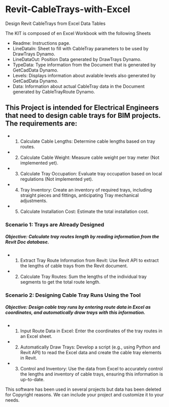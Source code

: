 # Revit-CableTrays-with-Excel<br>
Design Revit CableTrays from Excel Data Tables<br>

The KIT is composed of en Excel Workbook with the following Sheets<br>

- Readme: Instructions page.<br>
- LineDataIn: Sheet to fill with CableTray parameters to be used by DrawTrays Dynamo.<br>
- LineDataOut: Position Data generated by DrawTrays Dynamo.<br>
- TypeData: Type information from the Document that is generated by GetCadData Dynamo.<br>
- Levels: Displays information about avalable levels also generated by GetCadData Dynamo.<br>
- Data: Information about actual CableTray data in the Document generated by CableTrayRoute Dynamo.<br>

## This Project is intended for Electrical Engineers that need to design cable trays for BIM projects. The requirements are:
- 1.	Calculate Cable Lengths: Determine cable lengths based on tray routes.
- 2.	Calculate Cable Weight: Measure cable weight per tray meter (Not implemented yet).
- 3.	Calculate Tray Occupation: Evaluate tray occupation based on local regulations (Not implemented yet).
- 4.	Tray Inventory: Create an inventory of required trays, including straight pieces and fittings, anticipating Tray mechanical adjustments.
- 5.	Calculate Installation Cost: Estimate the total installation cost.

### Scenario 1: Trays are Already Designed
##### Objective: Calculate tray routes length by reading information from the Revit Doc database.
- 1.	Extract Tray Route Information from Revit:
Use Revit API to extract the lengths of cable trays from the Revit document.
- 2.	Calculate Tray Routes:
Sum the lengths of the individual tray segments to get the total route length.
### Scenario 2: Designing Cable Tray Runs Using the Tool
##### Objective: Design cable tray runs by entering route data in Excel as coordinates, and automatically draw trays with this information.
- 1.	Input Route Data in Excel:
Enter the coordinates of the tray routes in an Excel sheet.
- 2.	Automatically Draw Trays:
Develop a script (e.g., using Python and Revit API) to read the Excel data and create the cable tray elements in Revit.
- 3.	Control and Inventory:
Use the data from Excel to accurately control the lengths and inventory of cable trays, ensuring this information is up-to-date.

This software has been used in several projects but data has been deleted for Copyright reasons.
We can include your project and customize it to your needs.
